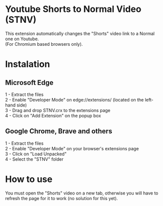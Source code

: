 # Youtube Shorts to Normal Video (STNV)
This extension automatically changes the "Shorts" video link to a Normal one on Youtube. </br>
(For Chromium based browsers only).

# Instalation

## Microsoft Edge
1 - Extract the files </br>
2 - Enable "Developer Mode" on edge://extensions/ (located on the left-hand side) </br>
3 - Drag and drop STNV.crx to the extensions page </br>
4 - Click on "Add Extension" on the popup box </br>

## Google Chrome, Brave and others
1 - Extract the files </br>
2 - Enable "Developer Mode" on your browser's extensions page </br>
3 - Click on "Load Unpacked" </br>
4 - Select the "STNV" folder </br>

# How to use
You must open the "Shorts" video on a new tab, otherwise you will have to refresh the page for it to work (no solution for this yet).
